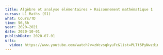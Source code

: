 ```yaml
---
title: Algèbre et analyse élémentaires + Raisonnement mathématique 1
cursus: L1 Maths (S1)
what: Cours/TD
time: 56,5h
year: 2020–2021
date: 2020-10-01
publishDate: 2020-07-01
urls:
  video: https://www.youtube.com/watch?v=zWcvsqkyuFc&list=PLTt5PyNwzdimZnxXcAy-fiPCsLGPgeQ4F
---
```

